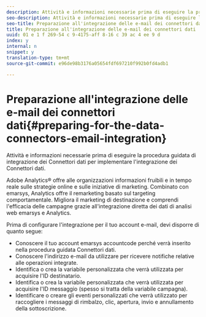 ```yaml
---
description: Attività e informazioni necessarie prima di eseguire la procedura guidata di integrazione dei Connettori dati per implementare l'integrazione dei Connettori dati.
seo-description: Attività e informazioni necessarie prima di eseguire la procedura guidata di integrazione dei Connettori dati per implementare l'integrazione dei Connettori dati.
seo-title: Preparazione all'integrazione delle e-mail dei connettori dati
title: Preparazione all'integrazione delle e-mail dei connettori dati
uuid: 01 e 1 f 269-54 c 9-4175-aff 8-16 c 39 ac 4 ee 9 d
index: y
internal: n
snippet: y
translation-type: tm+mt
source-git-commit: e96de98b3176a05654fdf697210f992b0fd4adb1

---
```



# Preparazione all'integrazione delle e-mail dei connettori dati{#preparing-for-the-data-connectors-email-integration}

Attività e informazioni necessarie prima di eseguire la procedura guidata di integrazione dei Connettori dati per implementare l'integrazione dei Connettori dati.

Adobe Analytics® offre alle organizzazioni informazioni fruibili e in tempo reale sulle strategie online e sulle iniziative di marketing. Combinato con emarsys, Analytics offre il remarketing basato sul targeting comportamentale. Migliora il marketing di destinazione e comprendi l'efficacia delle campagne grazie all'integrazione diretta dei dati di analisi web emarsys e Analytics.

Prima di configurare l'integrazione per il tuo account e-mail, devi disporre di quanto segue:

* Conoscere il tuo account emarsys accountcode perché verrà inserito nella procedura guidata Connettori dati.
* Conoscere l'indirizzo e-mail da utilizzare per ricevere notifiche relative alle operazioni integrate.
* Identifica o crea la variabile personalizzata che verrà utilizzata per acquisire l'ID destinatario.
* Identifica o crea la variabile personalizzata che verrà utilizzata per acquisire l'ID messaggio (spesso si tratta della variabile campagna).
* Identificare o creare gli eventi personalizzati che verrà utilizzato per raccogliere i messaggi di rimbalzo, clic, apertura, invio e annullamento della sottoscrizione.

